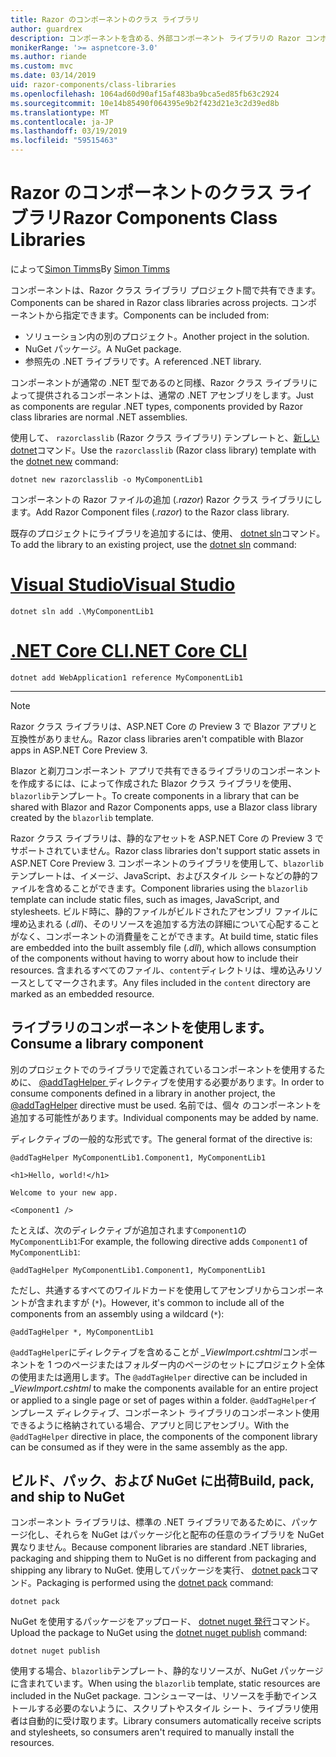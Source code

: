 ```yaml
---
title: Razor のコンポーネントのクラス ライブラリ
author: guardrex
description: コンポーネントを含める、外部コンポーネント ライブラリの Razor コンポーネント アプリにする方法を説明します。
monikerRange: '>= aspnetcore-3.0'
ms.author: riande
ms.custom: mvc
ms.date: 03/14/2019
uid: razor-components/class-libraries
ms.openlocfilehash: 1064ad60d90af15af483ba9bca5ed85fb63c2924
ms.sourcegitcommit: 10e14b85490f064395e9b2f423d21e3c2d39ed8b
ms.translationtype: MT
ms.contentlocale: ja-JP
ms.lasthandoff: 03/19/2019
ms.locfileid: "59515463"
---
```

# <a name="razor-components-class-libraries"></a><span data-ttu-id="53c8f-103">Razor のコンポーネントのクラス ライブラリ</span><span class="sxs-lookup"><span data-stu-id="53c8f-103">Razor Components Class Libraries</span></span>

<span data-ttu-id="53c8f-104">によって[Simon Timms](https://github.com/stimms)</span><span class="sxs-lookup"><span data-stu-id="53c8f-104">By [Simon Timms](https://github.com/stimms)</span></span>

<span data-ttu-id="53c8f-105">コンポーネントは、Razor クラス ライブラリ プロジェクト間で共有できます。</span><span class="sxs-lookup"><span data-stu-id="53c8f-105">Components can be shared in Razor class libraries across projects.</span></span> <span data-ttu-id="53c8f-106">コンポーネントから指定できます。</span><span class="sxs-lookup"><span data-stu-id="53c8f-106">Components can be included from:</span></span>

* <span data-ttu-id="53c8f-107">ソリューション内の別のプロジェクト。</span><span class="sxs-lookup"><span data-stu-id="53c8f-107">Another project in the solution.</span></span>
* <span data-ttu-id="53c8f-108">NuGet パッケージ。</span><span class="sxs-lookup"><span data-stu-id="53c8f-108">A NuGet package.</span></span>
* <span data-ttu-id="53c8f-109">参照先の .NET ライブラリです。</span><span class="sxs-lookup"><span data-stu-id="53c8f-109">A referenced .NET library.</span></span>

<span data-ttu-id="53c8f-110">コンポーネントが通常の .NET 型であるのと同様、Razor クラス ライブラリによって提供されるコンポーネントは、通常の .NET アセンブリをします。</span><span class="sxs-lookup"><span data-stu-id="53c8f-110">Just as components are regular .NET types, components provided by Razor class libraries are normal .NET assemblies.</span></span>

<span data-ttu-id="53c8f-111">使用して、 `razorclasslib` (Razor クラス ライブラリ) テンプレートと、[新しい dotnet](/dotnet/core/tools/dotnet-new)コマンド。</span><span class="sxs-lookup"><span data-stu-id="53c8f-111">Use the `razorclasslib` (Razor class library) template with the [dotnet new](/dotnet/core/tools/dotnet-new) command:</span></span>

```console
dotnet new razorclasslib -o MyComponentLib1
```

<span data-ttu-id="53c8f-112">コンポーネントの Razor ファイルの追加 (*.razor*) Razor クラス ライブラリにします。</span><span class="sxs-lookup"><span data-stu-id="53c8f-112">Add Razor Component files (*.razor*) to the Razor class library.</span></span>

<span data-ttu-id="53c8f-113">既存のプロジェクトにライブラリを追加するには、使用、 [dotnet sln](/dotnet/core/tools/dotnet-sln)コマンド。</span><span class="sxs-lookup"><span data-stu-id="53c8f-113">To add the library to an existing project, use the [dotnet sln](/dotnet/core/tools/dotnet-sln) command:</span></span>

# <a name="visual-studiotabvisual-studio"></a>[<span data-ttu-id="53c8f-114">Visual Studio</span><span class="sxs-lookup"><span data-stu-id="53c8f-114">Visual Studio</span></span>](#tab/visual-studio)

```console
dotnet sln add .\MyComponentLib1
```

# <a name="net-core-clitabnetcore-cli"></a>[<span data-ttu-id="53c8f-115">.NET Core CLI</span><span class="sxs-lookup"><span data-stu-id="53c8f-115">.NET Core CLI</span></span>](#tab/netcore-cli)

```console
dotnet add WebApplication1 reference MyComponentLib1
```

---

> [!NOTE]
> <span data-ttu-id="53c8f-116">Razor クラス ライブラリは、ASP.NET Core の Preview 3 で Blazor アプリと互換性がありません。</span><span class="sxs-lookup"><span data-stu-id="53c8f-116">Razor class libraries aren't compatible with Blazor apps in ASP.NET Core Preview 3.</span></span>
>
> <span data-ttu-id="53c8f-117">Blazor と剃刀コンポーネント アプリで共有できるライブラリのコンポーネントを作成するには、によって作成された Blazor クラス ライブラリを使用、`blazorlib`テンプレート。</span><span class="sxs-lookup"><span data-stu-id="53c8f-117">To create components in a library that can be shared with Blazor and Razor Components apps, use a Blazor class library created by the `blazorlib` template.</span></span>
>
> <span data-ttu-id="53c8f-118">Razor クラス ライブラリは、静的なアセットを ASP.NET Core の Preview 3 でサポートされていません。</span><span class="sxs-lookup"><span data-stu-id="53c8f-118">Razor class libraries don't support static assets in ASP.NET Core Preview 3.</span></span> <span data-ttu-id="53c8f-119">コンポーネントのライブラリを使用して、`blazorlib`テンプレートは、イメージ、JavaScript、およびスタイル シートなどの静的ファイルを含めることができます。</span><span class="sxs-lookup"><span data-stu-id="53c8f-119">Component libraries using the `blazorlib` template can include static files, such as images, JavaScript, and stylesheets.</span></span> <span data-ttu-id="53c8f-120">ビルド時に、静的ファイルがビルドされたアセンブリ ファイルに埋め込まれる (*.dll*)、そのリソースを追加する方法の詳細について心配することがなく、コンポーネントの消費量をことができます。</span><span class="sxs-lookup"><span data-stu-id="53c8f-120">At build time, static files are embedded into the built assembly file (*.dll*), which allows consumption of the components without having to worry about how to include their resources.</span></span> <span data-ttu-id="53c8f-121">含まれるすべてのファイル、`content`ディレクトリは、埋め込みリソースとしてマークされます。</span><span class="sxs-lookup"><span data-stu-id="53c8f-121">Any files included in the `content` directory are marked as an embedded resource.</span></span>

## <a name="consume-a-library-component"></a><span data-ttu-id="53c8f-122">ライブラリのコンポーネントを使用します。</span><span class="sxs-lookup"><span data-stu-id="53c8f-122">Consume a library component</span></span>

<span data-ttu-id="53c8f-123">別のプロジェクトでのライブラリで定義されているコンポーネントを使用するために、 [ @addTagHelper ](xref:mvc/views/tag-helpers/intro#add-helper-label)ディレクティブを使用する必要があります。</span><span class="sxs-lookup"><span data-stu-id="53c8f-123">In order to consume components defined in a library in another project, the [@addTagHelper](xref:mvc/views/tag-helpers/intro#add-helper-label) directive must be used.</span></span> <span data-ttu-id="53c8f-124">名前では、個々 のコンポーネントを追加する可能性があります。</span><span class="sxs-lookup"><span data-stu-id="53c8f-124">Individual components may be added by name.</span></span>

<span data-ttu-id="53c8f-125">ディレクティブの一般的な形式です。</span><span class="sxs-lookup"><span data-stu-id="53c8f-125">The general format of the directive is:</span></span>

```cshtml
@addTagHelper MyComponentLib1.Component1, MyComponentLib1

<h1>Hello, world!</h1>

Welcome to your new app.

<Component1 />
```

<span data-ttu-id="53c8f-126">たとえば、次のディレクティブが追加されます`Component1`の`MyComponentLib1`:</span><span class="sxs-lookup"><span data-stu-id="53c8f-126">For example, the following directive adds `Component1` of `MyComponentLib1`:</span></span>

```cshtml
@addTagHelper MyComponentLib1.Component1, MyComponentLib1
```

<span data-ttu-id="53c8f-127">ただし、共通するすべてのワイルドカードを使用してアセンブリからコンポーネントが含まれますが (`*`)。</span><span class="sxs-lookup"><span data-stu-id="53c8f-127">However, it's common to include all of the components from an assembly using a wildcard (`*`):</span></span>

```cshtml
@addTagHelper *, MyComponentLib1
```

<span data-ttu-id="53c8f-128">`@addTagHelper`にディレクティブを含めることが *_ViewImport.cshtml*コンポーネントを 1 つのページまたはフォルダー内のページのセットにプロジェクト全体の使用または適用します。</span><span class="sxs-lookup"><span data-stu-id="53c8f-128">The `@addTagHelper` directive can be included in *_ViewImport.cshtml* to make the components available for an entire project or applied to a single page or set of pages within a folder.</span></span> <span data-ttu-id="53c8f-129">`@addTagHelper`インプレース ディレクティブ、コンポーネント ライブラリのコンポーネント使用できるように格納されている場合、アプリと同じアセンブリ。</span><span class="sxs-lookup"><span data-stu-id="53c8f-129">With the `@addTagHelper` directive in place, the components of the component library can be consumed as if they were in the same assembly as the app.</span></span>

## <a name="build-pack-and-ship-to-nuget"></a><span data-ttu-id="53c8f-130">ビルド、パック、および NuGet に出荷</span><span class="sxs-lookup"><span data-stu-id="53c8f-130">Build, pack, and ship to NuGet</span></span>

<span data-ttu-id="53c8f-131">コンポーネント ライブラリは、標準の .NET ライブラリであるために、パッケージ化し、それらを NuGet はパッケージ化と配布の任意のライブラリを NuGet 異なりません。</span><span class="sxs-lookup"><span data-stu-id="53c8f-131">Because component libraries are standard .NET libraries, packaging and shipping them to NuGet is no different from packaging and shipping any library to NuGet.</span></span> <span data-ttu-id="53c8f-132">使用してパッケージを実行、 [dotnet pack](/dotnet/core/tools/dotnet-pack)コマンド。</span><span class="sxs-lookup"><span data-stu-id="53c8f-132">Packaging is performed using the [dotnet pack](/dotnet/core/tools/dotnet-pack) command:</span></span>

```console
dotnet pack
```

<span data-ttu-id="53c8f-133">NuGet を使用するパッケージをアップロード、 [dotnet nuget 発行](/dotnet/core/tools/dotnet-nuget-push)コマンド。</span><span class="sxs-lookup"><span data-stu-id="53c8f-133">Upload the package to NuGet using the [dotnet nuget publish](/dotnet/core/tools/dotnet-nuget-push) command:</span></span>

```console
dotnet nuget publish
```

<span data-ttu-id="53c8f-134">使用する場合、`blazorlib`テンプレート、静的なリソースが、NuGet パッケージに含まれています。</span><span class="sxs-lookup"><span data-stu-id="53c8f-134">When using the `blazorlib` template, static resources are included in the NuGet package.</span></span> <span data-ttu-id="53c8f-135">コンシューマーは、リソースを手動でインストールする必要のないように、スクリプトやスタイル シート、ライブラリ使用者は自動的に受け取ります。</span><span class="sxs-lookup"><span data-stu-id="53c8f-135">Library consumers automatically receive scripts and stylesheets, so consumers aren't required to manually install the resources.</span></span>
